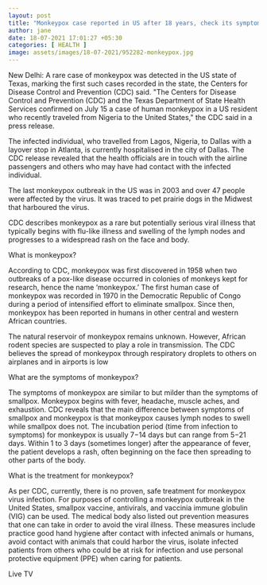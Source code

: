 ```yaml
---
layout: post
title: "Monkeypox case reported in US after 18 years, check its symptoms and other details"
author: jane 
date: 18-07-2021 17:01:27 +05:30 
categories: [ HEALTH ] 
image: assets/images/18-07-2021/952282-monkeypox.jpg
---
```

New Delhi: A rare case of monkeypox was detected in the US state of Texas, marking the first such cases recorded in the state, the Centers for Disease Control and Prevention (CDC) said. "The Centers for Disease Control and Prevention (CDC) and the Texas Department of State Health Services confirmed on July 15 a case of human monkeypox in a US resident who recently traveled from Nigeria to the United States," the CDC said in a press release.

The infected individual, who travelled from Lagos, Nigeria, to Dallas with a layover stop in Atlanta, is currently hospitalised in the city of Dallas. The CDC release revealed that the health officials are in touch with the airline passengers and others who may have had contact with the infected individual.

The last monkeypox outbreak in the US was in 2003 and over 47 people were affected by the virus. It was traced to pet prairie dogs in the Midwest that harboured the virus.

CDC describes monkeypox as a rare but potentially serious viral illness that typically begins with flu-like illness and swelling of the lymph nodes and progresses to a widespread rash on the face and body.

What is monkeypox?

According to CDC, monkeypox was first discovered in 1958 when two outbreaks of a pox-like disease occurred in colonies of monkeys kept for research, hence the name ‘monkeypox.’ The first human case of monkeypox was recorded in 1970 in the Democratic Republic of Congo during a period of intensified effort to eliminate smallpox. Since then, monkeypox has been reported in humans in other central and western African countries.

The natural reservoir of monkeypox remains unknown. However, African rodent species are suspected to play a role in transmission. The CDC believes the spread of monkeypox through respiratory droplets to others on airplanes and in airports is low

What are the symptoms of monkeypox?

The symptoms of monkeypox are similar to but milder than the symptoms of smallpox. Monkeypox begins with fever, headache, muscle aches, and exhaustion. CDC reveals that the main difference between symptoms of smallpox and monkeypox is that monkeypox causes lymph nodes to swell while smallpox does not. The incubation period (time from infection to symptoms) for monkeypox is usually 7−14 days but can range from 5−21 days. Within 1 to 3 days (sometimes longer) after the appearance of fever, the patient develops a rash, often beginning on the face then spreading to other parts of the body.

What is the treatment for monkeypox?

As per CDC, currently, there is no proven, safe treatment for monkeypox virus infection. For purposes of controlling a monkeypox outbreak in the United States, smallpox vaccine, antivirals, and vaccinia immune globulin (VIG) can be used. The medical body also listed out prevention measures that one can take in order to avoid the viral illness. These measures include practice good hand hygiene after contact with infected animals or humans, avoid contact with animals that could harbor the virus, isolate infected patients from others who could be at risk for infection and use personal protective equipment (PPE) when caring for patients.

Live TV
